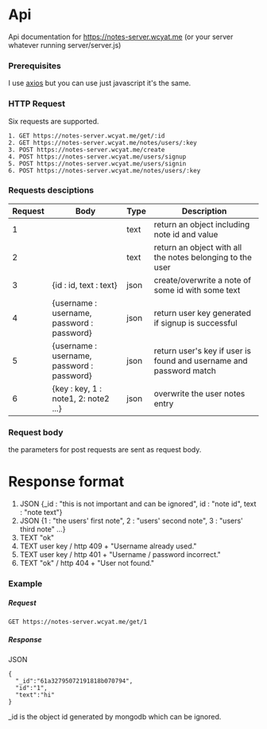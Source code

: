 # Api

Api documentation for https://notes-server.wcyat.me (or your server whatever running server/server.js)

### Prerequisites

I use [axios](https://axios-http.com/) but you can use just javascript it's the same.

### HTTP Request

Six requests are supported.

```
1. GET https://notes-server.wcyat.me/get/:id
2. GET https://notes-server.wcyat.me/notes/users/:key
3. POST https://notes-server.wcyat.me/create
4. POST https://notes-server.wcyat.me/users/signup
5. POST https://notes-server.wcyat.me/users/signin
6. POST https://notes-server.wcyat.me/notes/users/:key
```

### Requests desciptions

| Request | Body                                       | Type | Description                                                        |
| ------- | ------------------------------------------ | ---- | ------------------------------------------------------------------ |
| 1       |                                            | text | return an object including note id and value                       |
| 2       |                                            | text | return an object with all the notes belonging to the user          |
| 3       | {id : id, text : text}                     | json | create/overwrite a note of some id with some text                  |
| 4       | {username : username, password : password} | json | return user key generated if signup is successful                  |
| 5       | {username : username, password : password} | json | return user's key if user is found and username and password match |
| 6       | {key : key, 1 : note1, 2: note2 ...}       | json | overwrite the user notes entry                                     |

### Request body

the parameters for post requests are sent as request body.

# Response format

1. JSON {\_id : "this is not important and can be ignored", id : "note id", text : "note text"}
2. JSON {1 : "the users' first note", 2 : "users' second note", 3 : "users' third note" ...}
3. TEXT "ok"
4. TEXT user key / http 409 + "Username already used."
5. TEXT user key / http 401 + "Username / password incorrect."
6. TEXT "ok" / http 404 + "User not found."

### Example

##### Request

```
GET https://notes-server.wcyat.me/get/1
```

##### Response

JSON

```
{
  "_id":"61a32795072191818b070794",
  "id":"1",
  "text":"hi"
}
```

\_id is the object id generated by mongodb which can be ignored.
